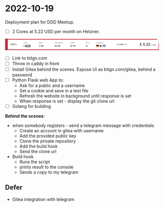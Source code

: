 


# 2022-10-19

Deployment plan for DDD Meetup.

- [ ] 2 Cores at 5.22 USD per month on Hetzner.

![](images/Pasted%20image%2020221019085200.png)

- [ ] Link to bitgn.com
- [ ] Throw in caddy in front
- [ ] Install Gitea behind the scenes. Expose UI as bitgn.com/gitea, behind a password
- [ ] Python Flask web App to:
	- Ask for a public and a username
	- Set a cookie and save in a text file
	- Refresh the website in background until response is set
	- When response is set - display the git clone url
- [ ] Golang for building

**Behind the scenes**:
- when somebody registers - send a telegram message with credentials
	- Create an account in gitea with username 
	- Add the provided public key
	- Clone the private repository
	- Add the build hook
	- Send the clone url
- Build hook
	- Runs the script
	- prints result to the console
	- Sends a copy to my telegram

## Defer
- Gitea integration with telegram